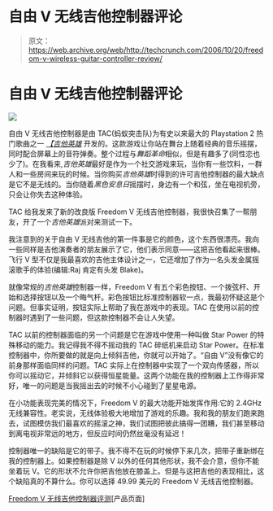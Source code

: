 # 自由 V 无线吉他控制器评论

> 原文：<https://web.archive.org/web/http://techcrunch.com/2006/10/20/freedom-v-wireless-guitar-controller-review/>

# 自由 V 无线吉他控制器评论

![](img/4d5935ecfeeeb933847c4300a61a584b.png)

自由 V 无线吉他控制器是由 TAC(蚂蚁突击队)为有史以来最大的 Playstation 2 热门歌曲之一 *[【吉他英雄](https://web.archive.org/web/20201028060314/https://crunchbase.com/product/guitar-hero)* 开发的。这款游戏让你站在舞台上随着经典的音乐摇摆，同时配合屏幕上的音符弹奏。整个过程与*舞蹈革命*相似，但是有趣多了(同性恋也少了)。在我看来,*吉他英雄*最好是作为一个社交游戏来玩，当你有一些饮料，一群人和一些房间来玩的时候。当你购买*吉他英雄*时得到的许可吉他控制器的最大缺点是它不是无线的。当你随着*黑色安息日*摇摆时，身边有一个和弦，坐在电视机旁，只会让你失去这种体验。

TAC 给我发来了新的改良版 Freedom V 无线吉他控制器，我很快召集了一帮朋友，开了一个*吉他英雄*派对来测试一下。

我注意到的关于自由 V 无线吉他的第一件事是它的颜色，这个东西很漂亮。我向一些同样是吉他演奏者的朋友展示了它，他们表示同意——这把吉他看起来很棒。飞行 V 型不仅是我最喜欢的吉他主体设计之一，它还增加了作为一名头发金属摇滚歌手的体验(编辑:Raj 肯定有头发 Blake)。

就像常规的*吉他英雄*控制器一样，Freedom V 有五个彩色按钮、一个拨弦杆、开始和选择按钮以及一个晦气杆。彩色按钮比标准控制器软一点，我最初怀疑这是个问题。但事实证明，按钮实际上帮助了我在游戏中的表现。TAC 在使用以前的控制器时遇到了一些问题，但这款控制器不会让人失望。

TAC 以前的控制器面临的另一个问题是它在游戏中使用一种叫做 Star Power 的特殊移动的能力。我记得我不得不摇动我的 TAC 碎纸机来启动 Star Power。在标准控制器中，你所要做的就是向上倾斜吉他，你就可以开始了。“自由 V”没有像它的前身那样面临同样的问题。TAC 实际上在控制器中实现了一个双向传感器，所以你可以摇动它，并倾斜它以获得恒星能量。这两个功能在我的控制器上工作得非常好，唯一的问题是当我摇出去的时候不小心碰到了星星电源。

在小功能表现完美的情况下，Freedom V 的最大功能开始发挥作用:它的 2.4GHz 无线兼容性。老实说，无线体验极大地增加了游戏的乐趣。我和我的朋友们跑来跑去，试图模仿我们最喜欢的摇滚之神，我们试图把彼此搞得一团糟，我们甚至移动到离电视非常远的地方，但反应时间仍然丝毫没有延迟！

控制器唯一的缺陷是它的带子。我不得不在玩的时候停下来几次，把带子重新绑在我的控制器上。如果控制器是除 V 以外的任何其他形状，我不会介意，但你不能坐着玩 V。它的形状不允许你把吉他放在膝盖上。但是与这把吉他的表现相比，这个缺陷真的不算什么。你可以选择 49.99 美元的 Freedom V 无线吉他控制器。

[Freedom V 无线吉他控制器评测](https://web.archive.org/web/20201028060314/http://www.theguitarmania.com/servlet/Detail?no=1)[产品页面]